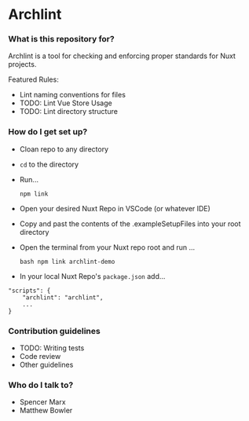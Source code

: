 # Archlint

### What is this repository for?

Archlint is a tool for checking and enforcing proper standards for Nuxt projects.

Featured Rules:

- Lint naming conventions for files
- TODO: Lint Vue Store Usage
- TODO: Lint directory structure

### How do I get set up?

- Cloan repo to any directory
- `cd` to the directory
- Run...
  ```
  npm link
  ```
- Open your desired Nuxt Repo in VSCode (or whatever IDE)
- Copy and past the contents of the .exampleSetupFiles into your root directory
- Open the terminal from your Nuxt repo root and run ...

  ```
  bash npm link archlint-demo
  ```

* In your local Nuxt Repo's `package.json` add...

```
"scripts": {
    "archlint": "archlint",
    ...
}
```

### Contribution guidelines

- TODO: Writing tests
- Code review
- Other guidelines

### Who do I talk to?

- Spencer Marx
- Matthew Bowler
